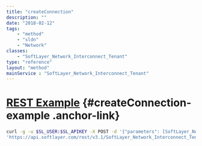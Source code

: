 ```yaml
---
title: "createConnection"
description: ""
date: "2018-02-12"
tags:
    - "method"
    - "sldn"
    - "Network"
classes:
    - "SoftLayer_Network_Interconnect_Tenant"
type: "reference"
layout: "method"
mainService : "SoftLayer_Network_Interconnect_Tenant"
---
```


# [REST Example](#createConnection-example) <a href="/article/rest/"><i class="fas fa-question"></i></a> {#createConnection-example .anchor-link} 
```bash
curl -g -u $SL_USER:$SL_APIKEY -X POST -d '{"parameters": [SoftLayer_Network_Interconnect_Tenant]}' \
'https://api.softlayer.com/rest/v3.1/SoftLayer_Network_Interconnect_Tenant/createConnection'
```

